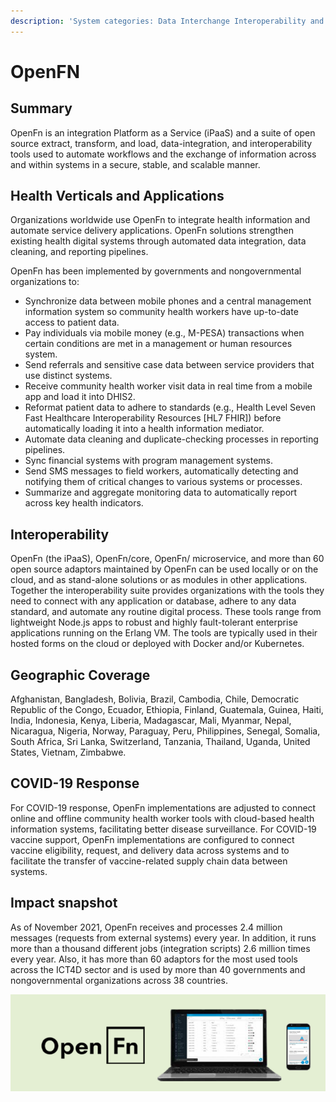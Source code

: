 ```yaml
---
description: 'System categories: Data Interchange Interoperability and Accessibility - G'
---
```


# OpenFN

## Summary&#x20;

OpenFn is an integration Platform as a Service (iPaaS) and a suite of open source extract, transform, and load, data-integration, and interoperability tools used to automate workflows and the exchange of information across and within systems in a secure, stable, and scalable manner. &#x20;

## Health Verticals and Applications

Organizations worldwide use OpenFn to integrate health information and automate service delivery applications. OpenFn solutions strengthen existing health digital systems through automated data integration, data cleaning, and reporting pipelines. &#x20;

OpenFn has been implemented by governments and nongovernmental organizations to:&#x20;

* Synchronize data between mobile phones and a central management information system so community health workers have up-to-date access to patient data.&#x20;
* Pay individuals via mobile money (e.g., M-PESA) transactions when certain conditions are met in a management or human resources system.&#x20;
* Send referrals and sensitive case data between service providers that use distinct systems.&#x20;
* Receive community health worker visit data in real time from a mobile app and load it into DHIS2.&#x20;
* Reformat patient data to adhere to standards (e.g., Health Level Seven Fast Healthcare Interoperability Resources \[HL7 FHIR]) before automatically loading it into a health information mediator.&#x20;
* Automate data cleaning and duplicate-checking processes in reporting pipelines.&#x20;
* Sync financial systems with program management systems.
* Send SMS messages to field workers, automatically detecting and notifying them of critical changes to various systems or processes. &#x20;
* Summarize and aggregate monitoring data to automatically report across key health indicators.&#x20;

## Interoperability&#x20;

OpenFn (the iPaaS), OpenFn/core, OpenFn/    microservice, and more than 60 open source adaptors maintained by OpenFn can be used locally or on the cloud, and as stand-alone solutions or as modules in other applications. Together the interoperability suite provides organizations with the tools they need to connect with any application or database, adhere to any data standard, and automate any routine digital process. These tools range from lightweight Node.js apps to robust and highly fault-tolerant enterprise applications running on the Erlang VM. The tools are typically used in their hosted forms on the cloud or deployed with Docker and/or Kubernetes.&#x20;

## Geographic Coverage&#x20;

Afghanistan, Bangladesh, Bolivia, Brazil, Cambodia, Chile, Democratic Republic of the Congo, Ecuador, Ethiopia, Finland, Guatemala, Guinea, Haiti, India, Indonesia, Kenya, Liberia, Madagascar, Mali, Myanmar, Nepal, Nicaragua, Nigeria, Norway, Paraguay, Peru, Philippines, Senegal, Somalia, South Africa, Sri Lanka, Switzerland, Tanzania, Thailand, Uganda, United States, Vietnam, Zimbabwe.&#x20;

## COVID-19 Response&#x20;

For COVID-19 response, OpenFn implementations are adjusted to connect online and offline community health worker tools with cloud-based health information systems, facilitating better disease surveillance. For COVID-19 vaccine support, OpenFn implementations are configured to connect vaccine eligibility, request, and delivery data across systems and to facilitate the transfer of vaccine-related supply chain data between systems.&#x20;

## Impact snapshot

As of November 2021, OpenFn receives and processes 2.4 million messages (requests from external systems) every year. In addition, it runs more than a thousand different jobs (integration scripts) 2.6 million times every year. Also, it has more than 60 adaptors for the most used tools across the ICT4D sector and is used by more than 40 governments and nongovernmental organizations across 38 countries.

![](<.gitbook/assets/Screenshot 2022-12-14 at 13.06.34.png>)
